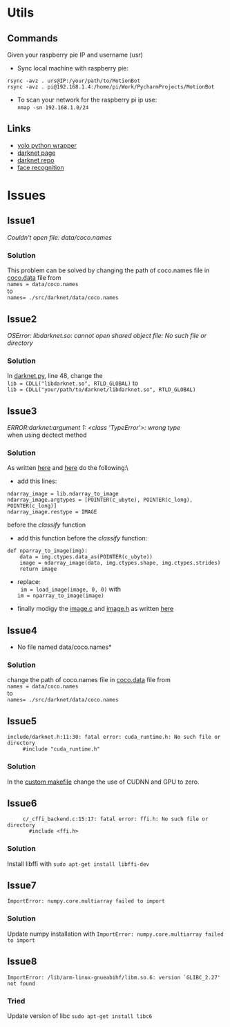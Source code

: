 # Utils

## Commands

Given your raspberry pie IP and username (usr)

- Sync local machine with raspberry pie:
 
 ```
 rsync -avz . urs@IP:/your/path/to/MotionBot
 rsync -avz . pi@192.168.1.4:/home/pi/Work/PycharmProjects/MotionBot

 ```


- To scan your network for the raspberry pi ip use:\
`nmap -sn 192.168.1.0/24`

## Links
- [yolo python wrapper](https://github.com/madhawav/YOLO3-4-Py)
- [darknet page](https://pjreddie.com/darknet/)
- [darknet repo](https://github.com/pjreddie/darknet)
- [face recognition](https://github.com/ageitgey/face_recognition)

# Issues

## Issue1
*Couldn't open file: data/coco.names*

### Solution 
This problem can be solved by changing the path of coco.names file in [coco.data](yolo/cfg/coco.data) file from\
`names = data/coco.names`\
to\
 `names= ./src/darknet/data/coco.names`


## Issue2
*OSError: libdarknet.so: cannot open shared object file: No such file or directory*

### Solution 
In [darknet.py](../src/darknet/python/darknet.py), line 48, change the \
`lib = CDLL("libdarknet.so", RTLD_GLOBAL)`
to\
`lib = CDLL("your/path/to/darknet/libdarknet.so", RTLD_GLOBAL)`

## Issue3
*ERROR:darknet:argument 1: <class 'TypeError'>: wrong type*\
when using dectect method

### Solution 
As written [here](https://github.com/pjreddie/darknet/issues/1384) and [here](https://github.com/pjreddie/darknet/issues/289) do the following:\
- add this lines: 
```
ndarray_image = lib.ndarray_to_image
ndarray_image.argtypes = [POINTER(c_ubyte), POINTER(c_long), POINTER(c_long)]
ndarray_image.restype = IMAGE
```
before the *classify* function

- add this function before the *classify* function:
```
def nparray_to_image(img): 
    data = img.ctypes.data_as(POINTER(c_ubyte))
    image = ndarray_image(data, img.ctypes.shape, img.ctypes.strides)
    return image
```

- replace:\
` im = load_image(image, 0, 0)` with\
`im = nparray_to_image(image)`

- finally modigy the [image.c](../src/darknet/src/image.c) and [image.h](../src/darknet/src/image.h) as written [here](https://github.com/pjreddie/darknet/issues/289#issuecomment-342448358)  

## Issue4
* No file named data/coco.names*

### Solution
change the path of coco.names file in [coco.data](src/darknet/cfg/coco.data) file from\
`names = data/coco.names`\
to\
 `names= ./src/darknet/data/coco.names`
 
 
## Issue5
```
include/darknet.h:11:30: fatal error: cuda_runtime.h: No such file or directory
     #include "cuda_runtime.h"

```

### Solution 
In the [custom makefile](Resources/Custom_darknet/Makefile) change the use of CUDNN and GPU to zero.


## Issue6

```
     c/_cffi_backend.c:15:17: fatal error: ffi.h: No such file or directory
       #include <ffi.h>
```

### Solution
Install libffi with `sudo apt-get install libffi-dev`


## Issue7
```
ImportError: numpy.core.multiarray failed to import
```

### Solution

Update numpy installation with `ImportError: numpy.core.multiarray failed to import`


## Issue8
```
ImportError: /lib/arm-linux-gnueabihf/libm.so.6: version `GLIBC_2.27' not found 
```

### Tried
Update version of libc
 `sudo apt-get install libc6`
 
